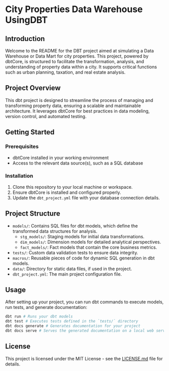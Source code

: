 # City Properties Data Warehouse UsingDBT

## Introduction

Welcome to the README for the DBT project aimed at simulating a Data Warehouse or Data Mart for city properties. This project, powered by dbtCore, is structured to facilitate the transformation, analysis, and understanding of property data within a city. It supports critical functions such as urban planning, taxation, and real estate analysis.

## Project Overview

This dbt project is designed to streamline the process of managing and transforming property data, ensuring a scalable and maintainable architecture. It leverages dbtCore for best practices in data modeling, version control, and automated testing.

## Getting Started

### Prerequisites

- dbtCore installed in your working environment
- Access to the relevant data source(s), such as a SQL database

### Installation

1. Clone this repository to your local machine or workspace.
2. Ensure dbtCore is installed and configured properly.
3. Update the `dbt_project.yml` file with your database connection details.

## Project Structure

- `models/`: Contains SQL files for dbt models, which define the transformed data structures for analysis.
  - `stg_models/`: Staging models for initial data transformations.
  - `dim_models/`: Dimension models for detailed analytical perspectives.
  - `fact_models/`: Fact models that contain the core business metrics.
- `tests/`: Custom data validation tests to ensure data integrity.
- `macros/`: Reusable pieces of code for dynamic SQL generation in dbt models.
- `data/`: Directory for static data files, if used in the project.
- `dbt_project.yml`: The main project configuration file.

## Usage

After setting up your project, you can run dbt commands to execute models, run tests, and generate documentation:

```bash
dbt run # Runs your dbt models
dbt test # Executes tests defined in the `tests/` directory
dbt docs generate # Generates documentation for your project
dbt docs serve # Serves the generated documentation on a local web server
```

## License

This project is licensed under the MIT License - see the [LICENSE.md](LICENSE.md) file for details.
